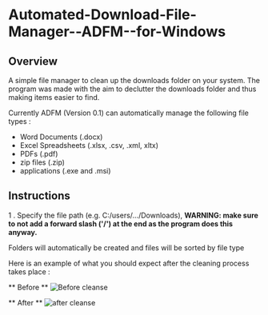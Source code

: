 # Automated-Download-File-Manager--ADFM--for-Windows

## Overview

A simple file manager to clean up the downloads folder on your system. The program was made with the aim to declutter the downloads folder and thus making items easier to find.

Currently ADFM (Version 0.1) can automatically manage the following file types :

- Word Documents (.docx)
- Excel Spreadsheets (.xlsx, .csv, .xml, xltx)
- PDFs (.pdf)
- zip files (.zip)
- applications (.exe and .msi)

## Instructions

1 . Specify the file path (e.g. C:/users/.../Downloads), **WARNING: make sure to not add a forward slash ('/') at the end as the program does this anyway.**

Folders will automatically be created and files will be sorted by file type

Here is an example of what you should expect after the cleaning process takes place :

** Before **
![Before cleanse](C:/Users/Rizwan/Pictures/Screenshots/before.png)

** After ** 
![after cleanse](C:/Users/Rizwan/Pictures/Screenshots/after.png)
